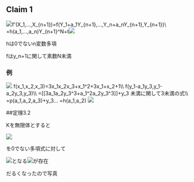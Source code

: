 ## Claim 1

<img src="https://latex.codecogs.com/gif.latex?%5Cdpi%7B120%7D%20">f'(X_1,...,X_{n+1})=f(Y_1+a_1Y_{n+1},...,Y_n+a_nY_{n+1},Y_{n+1})\\
=h(a_1,...,a_n)Y_{n+1}^N+t<img src="https://latex.codecogs.com/gif.latex?%5Cdpi%7B120%7D%20">

hは0でないn変数多項

fはy_n+1に関して素数N未満

### 例
<img src="https://latex.codecogs.com/gif.latex?%5Cdpi%7B120%7D%20">
f(x_1,x_2,x_3)=3x_1x_2x_3+x_1^2+3x_1+x_2+1\\
f(y_1-a_1y_3,y_1-a_2y_3,y_3)\\
=[[3a_1a_2y_3^3+a_1^2a_2y_3^3]]+y_3 未満に関して3未満の式\\
=p(a_1,a_2,a_3)+y_3...
=h(a_1,a_2)
<img src="https://latex.codecogs.com/gif.latex?%5Cdpi%7B120%7D%20">

##定理3.2

Kを無限体とすると

<img src="https://latex.codecogs.com/gif.latex?%5Cdpi%7B120%7D%20h%28x_1%2C...%2Cx_n%29%5Cin%20K%5Bx_1%2C...%2Cx_n%5D">

を0でない多項式に対して

<img src="https://latex.codecogs.com/gif.latex?%5Cdpi%7B120%7D%20h%28a_1%2C...%2Ca_n%29">となる<img src="https://latex.codecogs.com/gif.latex?%5Cdpi%7B120%7D%20a_1%2C...%2Ca_n">が存在

だるくなったので写真
